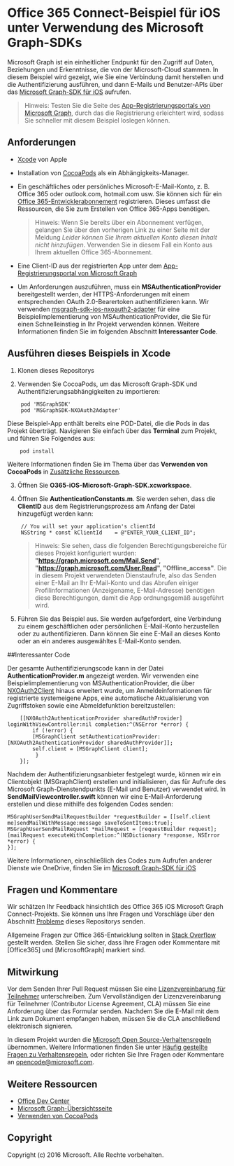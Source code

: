 # Office 365 Connect-Beispiel für iOS unter Verwendung des Microsoft Graph-SDKs

Microsoft Graph ist ein einheitlicher Endpunkt für den Zugriff auf Daten, Beziehungen und Erkenntnisse, die von der Microsoft-Cloud stammen. In diesem Beispiel wird gezeigt, wie Sie eine Verbindung damit herstellen und die Authentifizierung ausführen, und dann E-Mails und Benutzer-APIs über das [Microsoft Graph-SDK für iOS](https://github.com/microsoftgraph/msgraph-sdk-ios) aufrufen.

> Hinweis: Testen Sie die Seite des [App-Registrierungsportals von Microsoft Graph](https://graph.microsoft.io/en-us/app-registration), durch das die Registrierung erleichtert wird, sodass Sie schneller mit diesem Beispiel loslegen können.

## Anforderungen
* [Xcode](https://developer.apple.com/xcode/downloads/) von Apple
* Installation von [CocoaPods](https://guides.cocoapods.org/using/using-cocoapods.html) als ein Abhängigkeits-Manager.
* Ein geschäftliches oder persönliches Microsoft-E-Mail-Konto, z. B. Office 365 oder outlook.com, hotmail.com usw. Sie können sich für ein [Office 365-Entwicklerabonnement](https://aka.ms/devprogramsignup) registrieren. Dieses umfasst die Ressourcen, die Sie zum Erstellen von Office 365-Apps benötigen.

     > Hinweis: Wenn Sie bereits über ein Abonnement verfügen, gelangen Sie über den vorherigen Link zu einer Seite mit der Meldung *Leider können Sie Ihrem aktuellen Konto diesen Inhalt nicht hinzufügen*. Verwenden Sie in diesem Fall ein Konto aus Ihrem aktuellen Office 365-Abonnement.    
* Eine Client-ID aus der registrierten App unter dem [App-Registrierungsportal von Microsoft Graph](https://graph.microsoft.io/en-us/app-registration)
* Um Anforderungen auszuführen, muss ein **MSAuthenticationProvider** bereitgestellt werden, der HTTPS-Anforderungen mit einem entsprechenden OAuth 2.0-Bearertoken authentifizieren kann. Wir verwenden [msgraph-sdk-ios-nxoauth2-adapter](https://github.com/microsoftgraph/msgraph-sdk-ios-nxoauth2-adapter) für eine Beispielimplementierung von MSAuthenticationProvider, die Sie für einen Schnelleinstieg in Ihr Projekt verwenden können. Weitere Informationen finden Sie im folgenden Abschnitt **Interessanter Code**.


## Ausführen dieses Beispiels in Xcode

1. Klonen dieses Repositorys
2. Verwenden Sie CocoaPods, um das Microsoft Graph-SDK und Authentifizierungsabhängigkeiten zu importieren:

        pod 'MSGraphSDK'
        pod 'MSGraphSDK-NXOAuth2Adapter'


 Diese Beispiel-App enthält bereits eine POD-Datei, die die Pods in das Projekt überträgt. Navigieren Sie einfach über das **Terminal** zum Projekt, und führen Sie Folgendes aus:

        pod install

   Weitere Informationen finden Sie im Thema über das **Verwenden von CocoaPods** in [Zusätzliche Ressourcen](#zusätzliche-ressourcen).

3. Öffnen Sie **O365-iOS-Microsoft-Graph-SDK.xcworkspace**.
4. Öffnen Sie **AuthenticationConstants.m**. Sie werden sehen, dass die **ClientID** aus dem Registrierungsprozess am Anfang der Datei hinzugefügt werden kann:

        // You will set your application's clientId
        NSString * const kClientId    = @"ENTER_YOUR_CLIENT_ID";

    > Hinweis: Sie sehen, dass die folgenden Berechtigungsbereiche für dieses Projekt konfiguriert wurden: **"https://graph.microsoft.com/Mail.Send", "https://graph.microsoft.com/User.Read", "Offline_access"**. Die in diesem Projekt verwendeten Dienstaufrufe, also das Senden einer E-Mail an Ihr E-Mail-Konto und das Abrufen einiger Profilinformationen (Anzeigename, E-Mail-Adresse) benötigen diese Berechtigungen, damit die App ordnungsgemäß ausgeführt wird.

5. Führen Sie das Beispiel aus. Sie werden aufgefordert, eine Verbindung zu einem geschäftlichen oder persönlichen E-Mail-Konto herzustellen oder zu authentifizieren. Dann können Sie eine E-Mail an dieses Konto oder an ein anderes ausgewähltes E-Mail-Konto senden.


##Interessanter Code

Der gesamte Authentifizierungscode kann in der Datei **AuthenticationProvider.m** angezeigt werden. Wir verwenden eine Beispielimplementierung von MSAuthenticationProvider, die über [NXOAuth2Client](https://github.com/nxtbgthng/OAuth2Client) hinaus erweitert wurde, um Anmeldeinformationen für registrierte systemeigene Apps, eine automatische Aktualisierung von Zugriffstoken sowie eine Abmeldefunktion bereitzustellen:

        [[NXOAuth2AuthenticationProvider sharedAuthProvider] loginWithViewController:nil completion:^(NSError *error) {
            if (!error) {
            [MSGraphClient setAuthenticationProvider:[NXOAuth2AuthenticationProvider sharedAuthProvider]];
            self.client = [MSGraphClient client];
             }
        }];


Nachdem der Authentifizierungsanbieter festgelegt wurde, können wir ein Clientobjekt (MSGraphClient) erstellen und initialisieren, das für Aufrufe des Microsoft Graph-Dienstendpunkts (E-Mail und Benutzer) verwendet wird. In **SendMailViewcontroller.swift** können wir eine E-Mail-Anforderung erstellen und diese mithilfe des folgenden Codes senden:

    MSGraphUserSendMailRequestBuilder *requestBuilder = [[self.client me]sendMailWithMessage:message saveToSentItems:true];    
    MSGraphUserSendMailRequest *mailRequest = [requestBuilder request];   
    [mailRequest executeWithCompletion:^(NSDictionary *response, NSError *error) {      
    }];


Weitere Informationen, einschließlich des Codes zum Aufrufen anderer Dienste wie OneDrive, finden Sie im [Microsoft Graph-SDK für iOS](https://github.com/microsoftgraph/msgraph-sdk-ios)

## Fragen und Kommentare

Wir schätzen Ihr Feedback hinsichtlich des Office 365 iOS Microsoft Graph Connect-Projekts. Sie können uns Ihre Fragen und Vorschläge über den Abschnitt [Probleme](https://github.com/microsoftgraph/iOS-objectivec-connect-sample/issues) dieses Repositorys senden.

Allgemeine Fragen zur Office 365-Entwicklung sollten in [Stack Overflow](http://stackoverflow.com/questions/tagged/Office365+API) gestellt werden. Stellen Sie sicher, dass Ihre Fragen oder Kommentare mit [Office365] und [MicrosoftGraph] markiert sind.

## Mitwirkung
Vor dem Senden Ihrer Pull Request müssen Sie eine [Lizenzvereinbarung für Teilnehmer](https://cla.microsoft.com/) unterschreiben. Zum Vervollständigen der Lizenzvereinbarung für Teilnehmer (Contributor License Agreement, CLA) müssen Sie eine Anforderung über das Formular senden. Nachdem Sie die E-Mail mit dem Link zum Dokument empfangen haben, müssen Sie die CLA anschließend elektronisch signieren.

In diesem Projekt wurden die [Microsoft Open Source-Verhaltensregeln](https://opensource.microsoft.com/codeofconduct/) übernommen. Weitere Informationen finden Sie unter [Häufig gestellte Fragen zu Verhaltensregeln](https://opensource.microsoft.com/codeofconduct/faq/), oder richten Sie Ihre Fragen oder Kommentare an [opencode@microsoft.com](mailto:opencode@microsoft.com).

## Weitere Ressourcen

* [Office Dev Center](http://dev.office.com/)
* [Microsoft Graph-Übersichtsseite](https://graph.microsoft.io)
* [Verwenden von CocoaPods](https://guides.cocoapods.org/using/using-cocoapods.html)

## Copyright
Copyright (c) 2016 Microsoft. Alle Rechte vorbehalten.